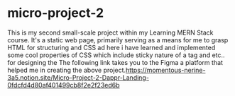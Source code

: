 # micro-project-2
This is my second small-scale project within my Learning MERN Stack course. It's a static web page, primarily serving as a means for me to grasp HTML for structuring and CSS  ad here i have learned and implemented some cool properties of CSS which include sticky nature of a tag and etc.. for designing the The following link takes you to the Figma a platform that helped me in creating the above project.https://momentous-nerine-3a5.notion.site/Micro-Project-2-Dappr-Landing-0fdcfd4d80af401499cb8f2e2f23ed6b
